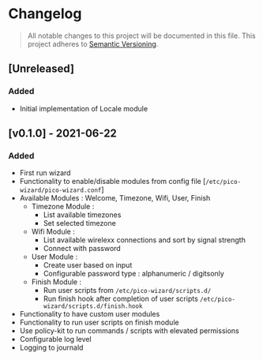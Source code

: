 # Changelog
> All notable changes to this project will be documented in this file.
> This project adheres to [Semantic Versioning](https://semver.org/spec/v2.0.0.html).

## [Unreleased]
### Added
  - Initial implementation of Locale module

## [v0.1.0] - 2021-06-22
### Added
  - First run wizard
  - Functionality to enable/disable modules from config file [`/etc/pico-wizard/pico-wizard.conf`]
  - Available Modules : Welcome, Timezone, Wifi, User, Finish
    - Timezone Module :
      - List available timezones
      - Set selected timezone
    - Wifi Module :
      - List available wirelexx connections and sort by signal strength
      - Connect with password
    - User Module :
      - Create user based on input
      - Configurable password type : alphanumeric / digitsonly
    - Finish Module :
      - Run user scripts from `/etc/pico-wizard/scripts.d/`
      - Run finish hook after completion of user scripts `/etc/pico-wizard/scripts.d/finish.hook`
  - Functionality to have custom user modules
  - Functionality to run user scripts on finish module
  - Use policy-kit to run commands / scripts with elevated permissions
  - Configurable log level
  - Logging to journald